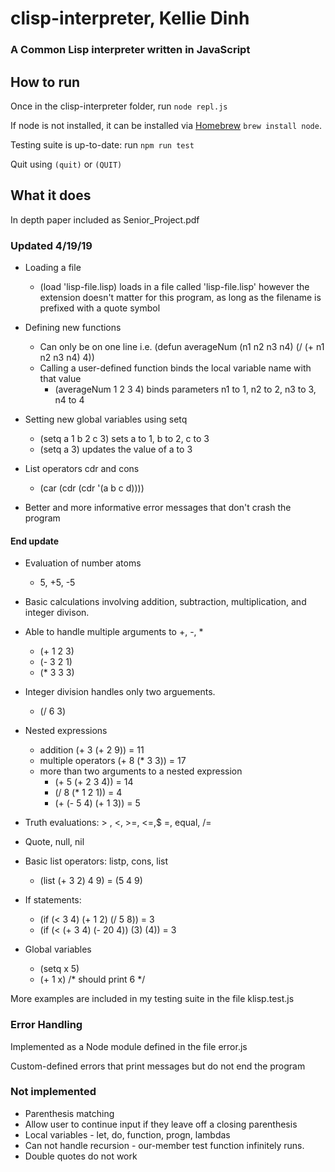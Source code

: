 # clisp-interpreter, Kellie Dinh
### A Common Lisp interpreter written in JavaScript

## How to run
Once in the clisp-interpreter folder, run
`node repl.js`

If node is not installed, it can be installed via [Homebrew](https://brew.sh/) 
`brew install node`.

Testing suite is up-to-date: run `npm run test`

Quit using `(quit)` or `(QUIT)`

## What it does

In depth paper included as Senior_Project.pdf

### Updated 4/19/19
* Loading a file
    * (load 'lisp-file.lisp) loads in a file called 'lisp-file.lisp' however the extension doesn't matter for this program, as long as the filename is prefixed with a quote symbol
* Defining new functions
    * Can only be on one line i.e. (defun averageNum (n1 n2 n3 n4) (/ (+ n1 n2 n3 n4) 4))
    * Calling a user-defined function binds the local variable name with that value
        * (averageNum 1 2 3 4) binds parameters n1 to 1, n2 to 2, n3 to 3, n4 to 4
* Setting new global variables using setq
    * (setq a 1 b 2 c 3) sets a to 1, b to 2, c to 3
    * (setq a 3) updates the value of a to 3

* List operators cdr and cons
    * (car (cdr (cdr '(a b c d))))

* Better and more informative error messages that don't crash the program

#### End update

* Evaluation of number atoms
    * 5, +5, -5

* Basic calculations involving addition, subtraction, multiplication, and integer divison.
* Able to handle multiple arguments to +, -, *
  * (+ 1 2 3)
  * (- 3 2 1)
  * (* 3 3 3)

* Integer division handles only two arguements.
  * (/ 6 3)

* Nested expressions
  * addition (+ 3 (+ 2 9)) = 11
  * multiple operators (+ 8 (* 3 3)) = 17
  * more than two arguments to a nested expression 
    * (+ 5 (+ 2 3 4)) = 14
    * (/ 8 (* 1 2 1)) = 4
    * (+ (- 5 4) (+ 1 3)) = 5

* Truth evaluations: > , <, >=, <=,$ =, equal, /=

* Quote, null, nil

* Basic list operators: listp, cons, list
    * (list (+ 3 2) 4 9) = (5 4 9)

* If statements: 
    * (if (< 3 4) (+ 1 2) (/ 5 8)) = 3
    * (if (< (+ 3 4) (- 20 4)) (3) (4)) = 3
    
* Global variables
   * (setq x 5)
   * (+ 1 x) /* should print 6 */

More examples are included in my testing suite in the file klisp.test.js
  
### Error Handling
Implemented as a Node module defined in the file error.js

Custom-defined errors that print messages but do not end the program

### Not implemented
* Parenthesis matching
* Allow user to continue input if they leave off a closing parenthesis
* Local variables - let, do, function, progn, lambdas
* Can not handle recursion - our-member test function infinitely runs.
* Double quotes do not work
